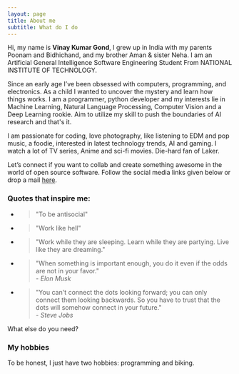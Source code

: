 ```yaml
---
layout: page
title: About me
subtitle: What do I do
---
```


<p class="about-text">
<span class="fa fa-briefcase about-icon"></span>
  Hi, my name is <strong>Vinay Kumar Gond</strong>, I grew up in India with my parents Poonam and Bidhichand, and my brother Aman & sister Neha. I am an Artificial General Intelligence Software Engineering Student From NATIONAL INSTITUTE OF TECHNOLOGY.
</p>

<p class="about-text">
<span class="fa fa-code about-icon"></span>
Since an early age I’ve been obsessed with computers, programming, and electronics. As a child I wanted to uncover the mystery and learn how things works.
I am a programmer, python developer and my interests lie in Machine Learning, Natural Language Processing, Computer Vision and a Deep Learning rookie. Aim to utilize my skill to  push the boundaries of AI research and that's it.
</p>

<p class="about-text">
<span class="fa fa-heart about-icon"></span>
I am passionate for coding, love photography, like listening to EDM and pop music, a foodie, interested in latest technology trends, AI and gaming. I watch a lot of TV series, Anime and sci-fi movies. Die-hard fan of Laker.
</p>

<p class="about-text">
<span class="fa fa-envelope about-icon"></span>
Let’s connect if you want to collab and create something awesome in the world of open source software. Follow the social media links given below or drop a mail <a target="_blank" href="mailto:vinaycse2018@gmail.com">here</a>.
</p>

### Quotes that inspire me:
- > "To be antisocial"
- > "Work like hell"
- > "Work while they are sleeping. Learn while they are partying. Live like they are dreaming."
- > "When something is important enough, you do it even if the odds are not in your favor."  
  > \- _Elon Musk_
- > "You can't connect the dots looking forward; you can only connect them looking backwards. So you have to trust that the dots will somehow connect in your future."  
  > \- _Steve Jobs_

What else do you need?

### My hobbies

To be honest, I just have two hobbies: programming and biking.
